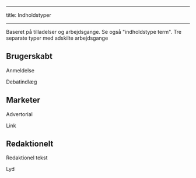 
---
title: Indholdstyper

---




Baseret på tilladelser og arbejdsgange. Se også "indholdstype term". Tre separate typer  med adskilte arbejdsgange

## Brugerskabt

Anmeldelse

Debatindlæg

## Marketer

Advertorial

Link

## Redaktionelt

Redaktionel tekst

Lyd
